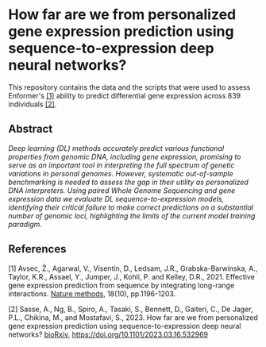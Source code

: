 # How far are we from personalized gene expression prediction using sequence-to-expression deep neural networks?

This repository contains the data and the scripts that were used to assess Enformer's [[1]](#1) ability to predict differential gene expression across 839 individuals [[2]](#2).

## Abstract

_Deep learning (DL) methods accurately predict various functional properties from genomic DNA, including gene expression, promising to serve as an important tool in interpreting the full spectrum of genetic variations in personal genomes. However, systematic out-of-sample benchmarking is needed to assess the gap in their utility as personalized DNA interpreters. Using paired Whole Genome Sequencing and gene expression data we evaluate DL sequence-to-expression models, identifying their critical failure to make correct predictions on a substantial number of genomic loci, highlighting the limits of the current model training paradigm._

## References
<a id="1">[1]</a> 
Avsec, Ž., Agarwal, V., Visentin, D., Ledsam, J.R., Grabska-Barwinska, A., Taylor, K.R., Assael, Y., Jumper, J., Kohli, P. and Kelley, D.R., 2021. Effective gene expression prediction from sequence by integrating long-range interactions. [Nature methods](https://www.nature.com/articles/s41592-021-01252-x), 18(10), pp.1196-1203.

<a id="2">[2]</a>
Sasse, A., Ng, B., Spiro, A., Tasaki, S., Bennett, D., Gaiteri, C., De Jager, P.L., Chikina, M., and Mostafavi, S., 2023. How far are we from personalized gene expression prediction using sequence-to-expression deep neural networks? [bioRxiv](https://doi.org/10.1101/2023.03.16.532969), https://doi.org/10.1101/2023.03.16.532969
